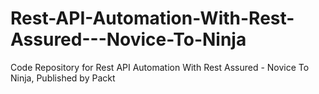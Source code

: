 # Rest-API-Automation-With-Rest-Assured---Novice-To-Ninja
Code Repository for Rest API Automation With Rest Assured - Novice To Ninja, Published by Packt
